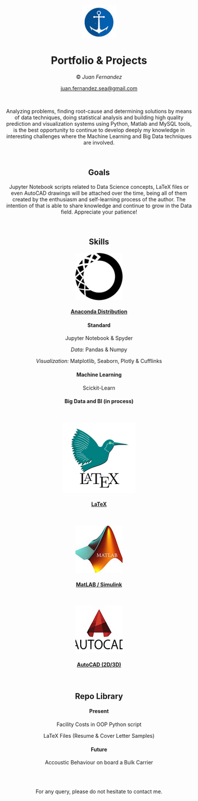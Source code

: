 
<div align="center">


![Logo](trinu.jpg)

# Portfolio & Projects

© *Juan Fernandez*  

juan.fernandez.sea@gmail.com

<br />

Analyzing problems, finding root-cause and determining solutions by means of data techniques, doing statistical analysis and building high quality prediction and visualization systems using Python, Matlab and MySQL tools, is the best opportunity to continue to develop deeply my knowledge in interesting challenges where the Machine Learning and Big Data techniques are involved.



<br />

## Goals

Jupyter Notebook scripts related to Data Science concepts, LaTeX files or even AutoCAD drawings will be attached over the time, being all of them created by the enthusiasm and self-learning process of the author. The intention of that is able to share knowledge and continue to grow in the Data field. Appreciate your patience!

<br />

## Skills

![Logo](Ana.png)


#### [Anaconda Distribution](https://www.anaconda.com/) 

#### Standard

Jupyter Notebook & Spyder

*Data:* Pandas & Numpy


*Visualization:* Matplotlib, Seaborn, Plotly & Cufflinks


#### Machine Learning

Scickit-Learn

#### Big Data and BI (in process)


<br />

![Logo](Naval.jpg)

#### [LaTeX](https://www.latex-project.org/) 

<br />

![Logo](Mat.jpg)


#### [MatLAB / Simulink](https://es.mathworks.com/?s_tid=gn_logo) 

<br />

![Logo](Auto.jpg)


#### [AutoCAD (2D/3D)](https://www.autodesk.es/) 

<br />


## Repo Library

#### Present

 Facility Costs in OOP Python script
 
 LaTeX Files (Resume & Cover Letter Samples)


  
#### Future  
  
Accoustic Behaviour on board a Bulk Carrier


<br />


<br />

For any query, please do not hesitate to contact me. 
